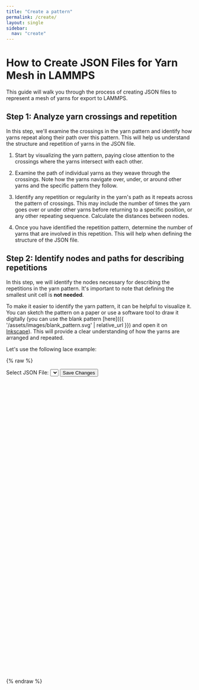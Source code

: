 ```yaml
---
title: "Create a pattern"
permalink: /create/
layout: single
sidebar:
  nav: "create"
---
```


# How to Create JSON Files for Yarn Mesh in LAMMPS

This guide will walk you through the process of creating JSON files to represent a mesh of yarns for export to LAMMPS.

## Step 1: Analyze yarn crossings and repetition

In this step, we'll examine the crossings in the yarn pattern and identify how yarns repeat along their path over this pattern. This will help us understand the structure and repetition of yarns in the JSON file.

1. Start by visualizing the yarn pattern, paying close attention to the crossings where the yarns intersect with each other.

2. Examine the path of individual yarns as they weave through the crossings. Note how the yarns navigate over, under, or around other yarns and the specific pattern they follow.

3. Identify any repetition or regularity in the yarn's path as it repeats across the pattern of crossings. This may include the number of times the yarn goes over or under other yarns before returning to a specific position, or any other repeating sequence. Calculate the distances between nodes.

4. Once you have identified the repetition pattern, determine the number of yarns that are involved in this repetition. This will help when defining the structure of the JSON file.

## Step 2: Identify nodes and paths for describing repetitions

In this step, we will identify the nodes necessary for describing the repetitions in the yarn pattern. It's important to note that defining the smallest unit cell is **not needed**.

To make it easier to identify the yarn pattern, it can be helpful to visualize it. You can sketch the pattern on a paper or use a software tool to draw it digitally (you can use the blank pattern [here]({{ '/assets/images/blank_pattern.svg' | relative_url }}) and open it on [Inkscape](https://inkscape.org/)). This will provide a clear understanding of how the yarns are arranged and repeated.

Let's use the following lace example:

{% raw %}
<div>
  <label for="file-select">Select JSON File:</label>
  <select id="file-select"></select>
  <button id="save-button">Save Changes</button>
</div>

<div id="graph-container" style="width:100%; height:800px;"></div>

<script>
  const dataPath = "{{ '/input/json_patterns/' | relative_url }}";
</script>
<script src="https://d3js.org/d3.v7.min.js"></script>
<script src="{{ '/assets/js/app.js' | relative_url }}"></script>
{% endraw %}